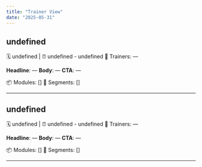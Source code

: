 ```yaml
---
title: "Trainer View"
date: "2025-05-31"
---
```


## undefined
🗓️ undefined | ⏰ undefined - undefined
👥 Trainers: —

**Headline**: —
**Body**: —
**CTA**: —

📦 Modules: []
📑 Segments: []

---

## undefined
🗓️ undefined | ⏰ undefined - undefined
👥 Trainers: —

**Headline**: —
**Body**: —
**CTA**: —

📦 Modules: []
📑 Segments: []

---


